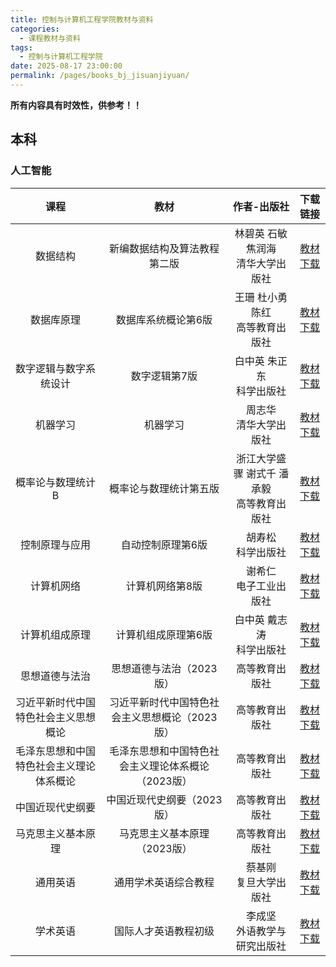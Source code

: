 ```yaml
---
title: 控制与计算机工程学院教材与资料
categories: 
  - 课程教材与资料
tags: 
  - 控制与计算机工程学院
date: 2025-08-17 23:00:00
permalink: /pages/books_bj_jisuanjiyuan/
---
```

**所有内容具有时效性，供参考！！**

## 本科
### 人工智能

| 课程 | 教材 | 作者-出版社 | 下载链接 |
| :--------------: | :-----------: | :-----------------: | :---------------------: |
| 数据结构 | 新编数据结构及算法教程第二版 | 林碧英 石敏 焦润海 </br> 清华大学出版社 | <a href="https://onemanager.ncepuinfo.cc/NCEPUwiki/北京/控制与计算机工程学院/新编数据结构及算法教程-第二版.pdf" target="_blank">教材下载</a> |
| 数据库原理 | 数据库系统概论第6版 | 王珊 杜小勇 陈红 </br> 高等教育出版社 | <a href="https://onemanager.ncepuinfo.cc/NCEPUwiki/北京/控制与计算机工程学院/数据库系统概论第6版.pdf" target="_blank">教材下载</a> |
| 数字逻辑与数字系统设计 | 数字逻辑第7版 | 白中英 朱正东 </br> 科学出版社 | <a href="https://onemanager.ncepuinfo.cc/NCEPUwiki/北京/控制与计算机工程学院/数字逻辑第7版.pdf" target="_blank">教材下载</a> |
| 机器学习 | 机器学习 | 周志华 </br> 清华大学出版社 | <a href="https://onemanager.ncepuinfo.cc/NCEPUwiki/北京/控制与计算机工程学院/机器学习_周志华.pdf" target="_blank">教材下载</a> |
| 概率论与数理统计B | 概率论与数理统计第五版 | 浙江大学盛骤 谢式千 潘承毅 </br> 高等教育出版社 | <a href="https://onemanager.ncepuinfo.cc/NCEPUwiki/概率统计/概率论与数理统计浙大第五版.pdf" target="_blank">教材下载</a> |
| 控制原理与应⽤ | 自动控制原理第6版 | 胡寿松 </br> 科学出版社 | <a href="https://onemanager.ncepuinfo.cc/NCEPUwiki/北京/控制与计算机工程学院/自动控制原理第6版.pdf" target="_blank">教材下载</a> |
| 计算机网络 | 计算机网络第8版 | 谢希仁 </br> 电子工业出版社 | <a href="https://onemanager.ncepuinfo.cc/NCEPUwiki/北京/控制与计算机工程学院/计算机网络第8版.pdf" target="_blank">教材下载</a>  |
| 计算机组成原理 | 计算机组成原理第6版 | ⽩中英 戴志涛 </br> 科学出版社 |  <a href="https://onemanager.ncepuinfo.cc/NCEPUwiki/北京/控制与计算机工程学院/计算机组成原理第6版.pdf" target="_blank">教材下载</a> |
|思想道德与法治|思想道德与法治（2023版）|高等教育出版社|<a href="https://onemanager.ncepuinfo.cc/NCEPUwiki/公共基础类课程/思想道德与法治（2023版）.pdf" target="_blank">教材下载</a>|
|习近平新时代中国特色社会主义思想概论|习近平新时代中国特色社会主义思想概论（2023版）|高等教育出版社|<a href="https://onemanager.ncepuinfo.cc/NCEPUwiki/公共基础类课程/习近平新时代中国特色社会主义思想概论（2023版）.pdf" target="_blank">教材下载</a>|
|毛泽东思想和中国特色社会主义理论体系概论|毛泽东思想和中国特色社会主义理论体系概论（2023版）|高等教育出版社|<a href="https://onemanager.ncepuinfo.cc/NCEPUwiki/公共基础类课程/毛泽东思想和中国特色社会主义理论体系概论（2023版）.pdf" target="_blank">教材下载</a>|
|中国近现代史纲要|中国近现代史纲要（2023版）|高等教育出版社|<a href="https://onemanager.ncepuinfo.cc/NCEPUwiki/公共基础类课程/中国近现代史纲要（2023版）.pdf" target="_blank">教材下载</a>|
|马克思主义基本原理|马克思主义基本原理（2023版）|高等教育出版社|<a href="https://onemanager.ncepuinfo.cc/NCEPUwiki/公共基础类课程/马克思主义基本原理（2023版）.pdf" target="_blank">教材下载</a>|
|通用英语|通用学术英语综合教程|蔡基刚 </br> 复旦大学出版社|<a href="https://onemanager.ncepuinfo.cc/NCEPUwiki/公共基础类课程/通用学术英语综合教程-蔡基刚.pdf" target="_blank">教材下载</a>|
|学术英语|国际人才英语教程初级|李成坚 </br> 外语教学与研究出版社|<a href="https://onemanager.ncepuinfo.cc/NCEPUwiki/公共基础类课程/国际人才英语教程初级-李成坚.pdf" target="_blank">教材下载</a>|